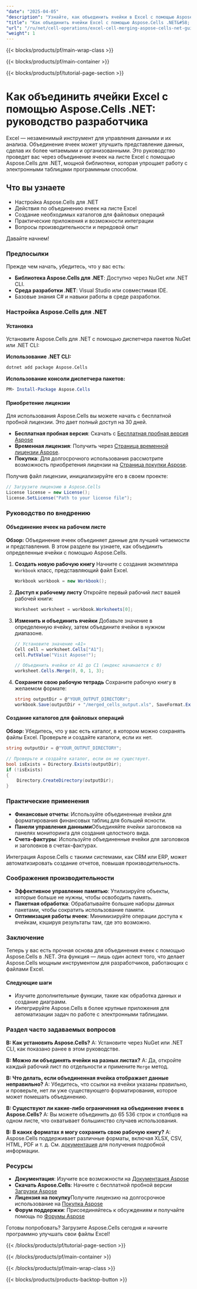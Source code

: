 ```yaml
---
"date": "2025-04-05"
"description": "Узнайте, как объединить ячейки в Excel с помощью Aspose.Cells для .NET. Это руководство охватывает настройку, реализацию и лучшие практики для эффективного представления данных."
"title": "Как объединить ячейки Excel с помощью Aspose.Cells .NET&#58; Руководство разработчика"
"url": "/ru/net/cell-operations/excel-cell-merging-aspose-cells-net-guide/"
"weight": 1
---
```


{{< blocks/products/pf/main-wrap-class >}}

{{< blocks/products/pf/main-container >}}

{{< blocks/products/pf/tutorial-page-section >}}


# Как объединить ячейки Excel с помощью Aspose.Cells .NET: руководство разработчика

Excel — незаменимый инструмент для управления данными и их анализа. Объединение ячеек может улучшить представление данных, сделав их более читаемыми и организованными. Это руководство проведет вас через объединение ячеек на листе Excel с помощью Aspose.Cells для .NET, мощной библиотеки, которая упрощает работу с электронными таблицами программным способом.

## Что вы узнаете
- Настройка Aspose.Cells для .NET
- Действия по объединению ячеек на листе Excel
- Создание необходимых каталогов для файловых операций
- Практические приложения и возможности интеграции
- Вопросы производительности и передовой опыт

Давайте начнем!

### Предпосылки

Прежде чем начать, убедитесь, что у вас есть:
- **Библиотека Aspose.Cells для .NET**: Доступно через NuGet или .NET CLI.
- **Среда разработки .NET**: Visual Studio или совместимая IDE.
- Базовые знания C# и навыки работы в среде разработки.

### Настройка Aspose.Cells для .NET

#### Установка
Установите Aspose.Cells для .NET с помощью диспетчера пакетов NuGet или .NET CLI:

**Использование .NET CLI:**

```bash
dotnet add package Aspose.Cells
```

**Использование консоли диспетчера пакетов:**

```powershell
PM> Install-Package Aspose.Cells
```

#### Приобретение лицензии
Для использования Aspose.Cells вы можете начать с бесплатной пробной лицензии. Это дает полный доступ на 30 дней.
- **Бесплатная пробная версия**: Скачать с [Бесплатная пробная версия Aspose](https://releases.aspose.com/cells/net/)
- **Временная лицензия**: Получить через [Страница временной лицензии Aspose](https://purchase.aspose.com/temporary-license/).
- **Покупка**: Для долгосрочного использования рассмотрите возможность приобретения лицензии на [Страница покупки Aspose](https://purchase.aspose.com/buy).

Получив файл лицензии, инициализируйте его в своем проекте:

```csharp
// Загрузите лицензию в Aspose.Cells
License license = new License();
license.SetLicense("Path to your license file");
```

### Руководство по внедрению

#### Объединение ячеек на рабочем листе

**Обзор:**
Объединение ячеек объединяет данные для лучшей читаемости и представления. В этом разделе вы узнаете, как объединить определенные ячейки с помощью Aspose.Cells.

1. **Создать новую рабочую книгу**
   Начните с создания экземпляра `Workbook` класс, представляющий файл Excel.
   
   ```csharp
   Workbook workbook = new Workbook();
   ```

2. **Доступ к рабочему листу**
   Откройте первый рабочий лист вашей рабочей книги:
   
   ```csharp
   Worksheet worksheet = workbook.Worksheets[0];
   ```

3. **Изменить и объединить ячейки**
   Добавьте значение в определенную ячейку, затем объедините ячейки в нужном диапазоне.
   
   ```csharp
   // Установите значение «A1»
   Cell cell = worksheet.Cells["A1"];
   cell.PutValue("Visit Aspose!");

   // Объединить ячейки от A1 до C1 (индекс начинается с 0)
   worksheet.Cells.Merge(0, 0, 1, 3);
   ```

4. **Сохраните свою рабочую тетрадь**
   Сохраните рабочую книгу в желаемом формате:
   
   ```csharp
   string outputDir = @"YOUR_OUTPUT_DIRECTORY";
   workbook.Save(outputDir + "/merged_cells_output.xls", SaveFormat.Excel97To2003);
   ```

#### Создание каталогов для файловых операций

**Обзор:**
Убедитесь, что у вас есть каталог, в котором можно сохранять файлы Excel. Проверьте и создайте каталоги, если их нет.

```csharp
string outputDir = @"YOUR_OUTPUT_DIRECTORY";

// Проверьте и создайте каталог, если он не существует.
bool isExists = Directory.Exists(outputDir);
if (!isExists)
{
    Directory.CreateDirectory(outputDir);
}
```

### Практические применения
- **Финансовые отчеты**: Используйте объединенные ячейки для форматирования финансовых таблиц для большей ясности.
- **Панели управления данными**Объединяйте ячейки заголовков на панелях мониторинга для создания целостного вида.
- **Счета-фактуры**: Используйте объединенные ячейки для заголовков и заголовков в счетах-фактурах.

Интеграция Aspose.Cells с такими системами, как CRM или ERP, может автоматизировать создание отчетов, повышая производительность.

### Соображения производительности
- **Эффективное управление памятью**: Утилизируйте объекты, которые больше не нужны, чтобы освободить память.
- **Пакетная обработка**: Обрабатывайте большие наборы данных пакетами, чтобы сократить использование памяти.
- **Оптимизация работы ячеек**: Минимизируйте операции доступа к ячейкам, кэшируя результаты там, где это возможно.

### Заключение
Теперь у вас есть прочная основа для объединения ячеек с помощью Aspose.Cells в .NET. Эта функция — лишь один аспект того, что делает Aspose.Cells мощным инструментом для разработчиков, работающих с файлами Excel.

#### Следующие шаги
- Изучите дополнительные функции, такие как обработка данных и создание диаграмм.
- Интегрируйте Aspose.Cells в более крупные приложения для автоматизации задач по работе с электронными таблицами.

### Раздел часто задаваемых вопросов
**В: Как установить Aspose.Cells?**
A: Установите через NuGet или .NET CLI, как показано ранее в этом руководстве.

**В: Можно ли объединять ячейки на разных листах?**
A: Да, откройте каждый рабочий лист по отдельности и примените `Merge` метод.

**В: Что делать, если объединенная ячейка отображает данные неправильно?**
A: Убедитесь, что ссылки на ячейки указаны правильно, и проверьте, нет ли уже существующего форматирования, которое может помешать объединению.

**В: Существуют ли какие-либо ограничения на объединение ячеек в Aspose.Cells?**
A: Вы можете объединить до 65 536 строк и столбцов на одном листе, что охватывает большинство случаев использования.

**В: В каких форматах я могу сохранить свою рабочую книгу?**
A: Aspose.Cells поддерживает различные форматы, включая XLSX, CSV, HTML, PDF и т. д. См. [документация](https://reference.aspose.com/cells/net/) для получения подробной информации.

### Ресурсы
- **Документация**: Изучите все возможности на [Документация Aspose](https://reference.aspose.com/cells/net/)
- **Скачать Aspose.Cells**: Начните с бесплатной пробной версии [Загрузки Aspose](https://releases.aspose.com/cells/net/)
- **Лицензия на покупку**Получите лицензию на долгосрочное использование на [Покупка Aspose](https://purchase.aspose.com/buy)
- **Форум поддержки**: Присоединяйтесь к обсуждениям и получайте помощь по [Форумы Aspose](https://forum.aspose.com/c/cells/9)

Готовы попробовать? Загрузите Aspose.Cells сегодня и начните программно улучшать свои файлы Excel!

{{< /blocks/products/pf/tutorial-page-section >}}

{{< /blocks/products/pf/main-container >}}

{{< /blocks/products/pf/main-wrap-class >}}

{{< blocks/products/products-backtop-button >}}